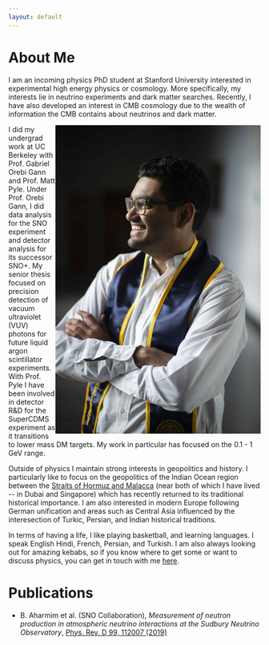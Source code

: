 ```yaml
---
layout: default
---
```

<!---
Text can be **bold**, _italic_, or ~~strikethrough~~.

[Link to another page](./another-page.html)

There should be whitespace between paragraphs.

There should be whitespace between paragraphs. We recommend including a README, or a file with information about your project.
--->
# About Me


I am an incoming physics PhD student at Stanford University interested in experimental high energy physics or cosmology.
More specifically, my interests lie in neutrino experiments and dark matter searches. Recently, I have also developed an interest in 
CMB cosmology due to the wealth of information the CMB contains about neutrinos and dark matter.  

<img align="right" width="410" height="616" src="./goodpic.jpg">
I did my undergrad work at UC Berkeley with Prof. Gabriel Orebi Gann and Prof. Matt Pyle. Under Prof. Orebi Gann, I did data analysis for the SNO 
experiment and detector analysis for its successor SNO+. My senior thesis focused on precision detection of vacuum ultraviolet (VUV) photons for
future liquid argon scintillator experiments. With Prof. Pyle I have been involved in detector R&D for the SuperCDMS experiment as it transitions to 
lower mass DM targets. My work in particular has focused on the 0.1 - 1 GeV range. 

Outside of physics I maintain strong interests in geopolitics and history. I particularly like to focus on the geopolitics of the Indian Ocean region between the
[Straits of Hormuz and Malacca](./blog.md) (near both of which I have lived -- in Dubai and Singapore) which has recently returned to its traditional historical importance. I am 
also interested in modern Europe following German unification and areas such as Central Asia influenced by the interesection of Turkic, Persian, and Indian historical
traditions.  

In terms of having a life, I like playing basketball, and learning languages. I speak English Hindi, French, Persian, and Turkish. I am also always looking out for amazing 
kebabs, so if you know where to get some or want to discuss physics, you can get in touch with me [here](mailto:joesingh@stanford.edu). 


# Publications

* B. Aharmim et al. (SNO Collaboration), _Measurement of neutron production in atmospheric neutrino interactions at the Sudbury Neutrino Observatory_,
  [Phys. Rev. D 99, 112007 (2019)](https://journals.aps.org/prd/abstract/10.1103/PhysRevD.99.112007)

<!---
## Header 2

> This is a blockquote following a header.
>
> When something is important enough, you do it even if the odds are not in your favor.

### Header 3

```js
// Javascript code with syntax highlighting.
var fun = function lang(l) {
  dateformat.i18n = require('./lang/' + l)
  return true;
}
```

```ruby
# Ruby code with syntax highlighting
GitHubPages::Dependencies.gems.each do |gem, version|
  s.add_dependency(gem, "= #{version}")
end
```

#### Header 4

*   This is an unordered list following a header.
*   This is an unordered list following a header.
*   This is an unordered list following a header.

##### Header 5

1.  This is an ordered list following a header.
2.  This is an ordered list following a header.
3.  This is an ordered list following a header.

###### Header 6

| head1        | head two          | three |
|:-------------|:------------------|:------|
| ok           | good swedish fish | nice  |
| out of stock | good and plenty   | nice  |
| ok           | good `oreos`      | hmm   |
| ok           | good `zoute` drop | yumm  |

### There's a horizontal rule below this.

* * *

### Here is an unordered list:

*   Item foo
*   Item bar
*   Item baz
*   Item zip

### And an ordered list:

1.  Item one
1.  Item two
1.  Item three
1.  Item four

### And a nested list:

- level 1 item
  - level 2 item
  - level 2 item
    - level 3 item
    - level 3 item
- level 1 item
  - level 2 item
  - level 2 item
  - level 2 item
- level 1 item
  - level 2 item
  - level 2 item
- level 1 item

### Small image

![Octocat](https://assets-cdn.github.com/images/icons/emoji/octocat.png)

### Large image

![Branching](https://guides.github.com/activities/hello-world/branching.png)


### Definition lists can be used with HTML syntax.

<dl>
<dt>Name</dt>
<dd>Godzilla</dd>
<dt>Born</dt>
<dd>1952</dd>
<dt>Birthplace</dt>
<dd>Japan</dd>
<dt>Color</dt>
<dd>Green</dd>
</dl>

```
Long, single-line code blocks should not wrap. They should horizontally scroll if they are too long. This line should be long enough to demonstrate this.
```

```
The final element.
```
--->
